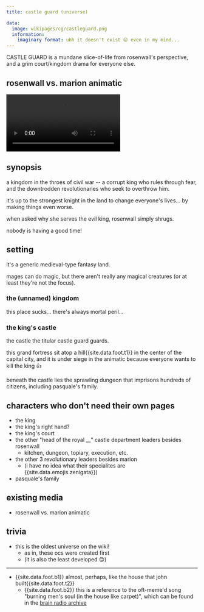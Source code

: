 ```yaml
---
title: castle guard (universe)

data:
  image: wikipages/cg/castleguard.png
  information:
    imaginary format: uhh it doesn't exist 😌 even in my mind...
---
```


CASTLE GUARD is a mundane slice-of-life from rosenwall's perspective, and a grim court/kingdom drama for everyone else.

## rosenwall vs. marion animatic

<video controls>
  <source src="https://va.media.tumblr.com/tumblr_rvuptvxOXK1wrmzr9_720.mp4" type="video/mp4">
  (audio player not supported)
</video>

## synopsis

a kingdom in the throes of civil war -- a corrupt king who rules through fear, and the downtrodden revolutionaries who seek to overthrow him.

it's up to the strongest knight in the land to change everyone's lives... by making things even worse.

when asked why she serves the evil king, rosenwall simply shrugs.

nobody is having a good time!

## setting

it's a generic medieval-type fantasy land.

mages can do magic, but there aren't really any magical creatures (or at least they're not the focus).

### the (unnamed) kingdom

this place sucks... there's always mortal peril...

### the king's castle

the castle the titular castle guard guards.

this grand fortress sit atop a hill{{site.data.foot.t1}} in the center of the capital city, and it is under siege in the animatic because everyone wants to kill the king 👍

beneath the castle lies the sprawling dungeon that imprisons hundreds of citizens, including pasquale's family.

## characters who don't need their own pages

- the king
- the king's right hand?
- the king's court
- the other "head of the royal __" castle department leaders besides rosenwall
  - kitchen, dungeon, topiary, execution, etc.
- the other 3 revolutionary leaders besides marion
  - (i have no idea what their specialites are {{site.data.emojis.zenigata}})
- pasquale's family

## existing media

- rosenwall vs. marion animatic

## trivia

- this is the oldest universe on the wiki!
  - as in, these ocs were created first
  - (it is also the least developed 😌)

---

- {{site.data.foot.b1}} almost, perhaps, like the house that john built{{site.data.foot.t2}}
  - {{site.data.foot.b2}} this is a reference to the oft-meme'd song "burning men's soul (in the house like carpet)", which can be found in the [brain radio archive](/brainradio.html)
